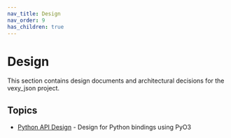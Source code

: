 ```yaml
---
nav_title: Design
nav_order: 9
has_children: true
---
```


# Design

This section contains design documents and architectural decisions for the vexy_json project.

## Topics

- [Python API Design](python-api/) - Design for Python bindings using PyO3